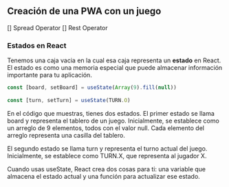## Creación de una PWA con un juego
[] Spread Operator
[] Rest Operator

### Estados en React
Tenemos una caja vacia en la cual esa caja representa un **estado** en React. El estado es como una memoria especial que puede almacenar información importante para tu aplicación.
```javascript
const [board, setBoard] = useState(Array(9).fill(null))
  
const [turn, setTurn] = useState(TURN.O) 
```
En el código que muestras, tienes dos estados. El primer estado se llama board y representa el tablero de un juego. Inicialmente, se establece como un arreglo de 9 elementos, todos con el valor null. Cada elemento del arreglo representa una casilla del tablero.

El segundo estado se llama turn y representa el turno actual del juego. Inicialmente, se establece como TURN.X, que representa al jugador X.

Cuando usas useState, React crea dos cosas para ti: una variable que almacena el estado actual y una función para actualizar ese estado.